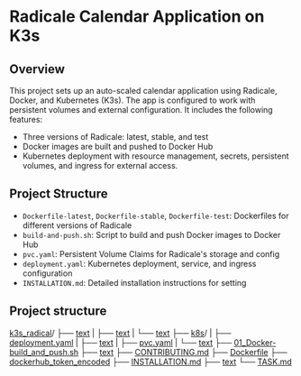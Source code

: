 # Radicale Calendar Application on K3s

## Overview
This project sets up an auto-scaled calendar application using Radicale, Docker, and Kubernetes (K3s). The app is configured to work with persistent volumes and external configuration. It includes the following features:
- Three versions of Radicale: latest, stable, and test
- Docker images are built and pushed to Docker Hub
- Kubernetes deployment with resource management, secrets, persistent volumes, and ingress for external access.

## Project Structure
- `Dockerfile-latest`, `Dockerfile-stable`, `Dockerfile-test`: Dockerfiles for different versions of Radicale
- `build-and-push.sh`: Script to build and push Docker images to Docker Hub
- `pvc.yaml`: Persistent Volume Claims for Radicale's storage and config
- `deployment.yaml`: Kubernetes deployment, service, and ingress configuration
- `INSTALLATION.md`: Detailed installation instructions for setting

## Project structure
[k3s_radical](k3s_radical)/
├── [text](config)
|   ├── [text](config/htpasswd)
|   └── [text](config/radicale_config)
├── [k8s](k8s)/
|   ├── [deployment.yaml](k8s/deployment.yaml)
|   ├── [text](k8s/ingress.yaml)
|   ├── [pvc.yaml](k8s/pvc.yaml)
|   └── [text](k8s/service.yaml)
├── [01_Docker-build_and_push.sh](01_Docker-build_and_push.sh)
├── [text](02_K8S-run_pvc_and_deployment.sh)
├── [CONTRIBUTING.md](README.md)
├── [Dockerfile](Dockerfile)
├── [dockerhub_token_encoded](dockerhub_token_encoded)
├── [INSTALLATION.md](INSTALLATION.md)
├── [text](README.md)
└── [TASK.md](TASK.md)